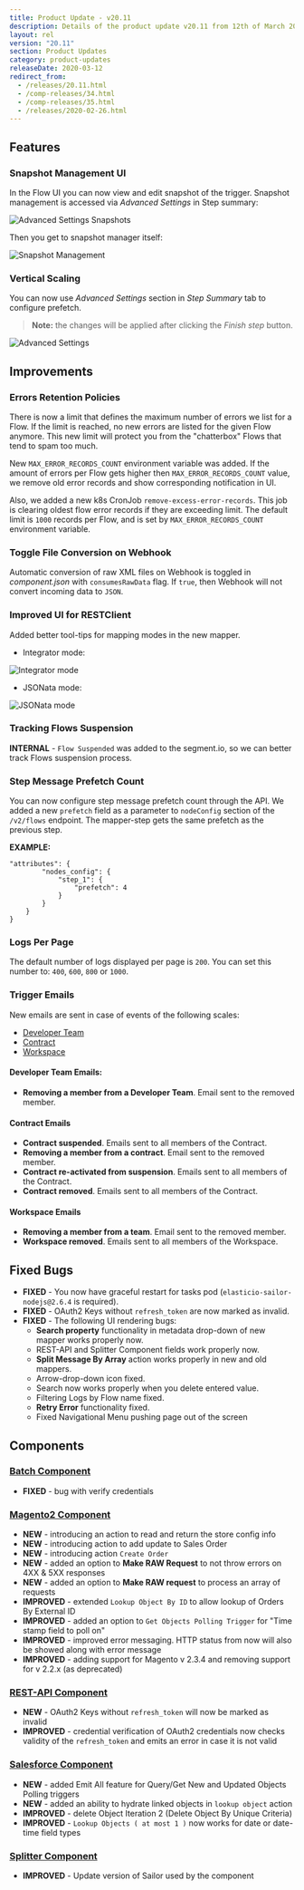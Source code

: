 ```yaml
---
title: Product Update - v20.11
description: Details of the product update v20.11 from 12th of March 2020.
layout: rel
version: "20.11"
section: Product Updates
category: product-updates
releaseDate: 2020-03-12
redirect_from:
  - /releases/20.11.html
  - /comp-releases/34.html
  - /comp-releases/35.html
  - /releases/2020-02-26.html
---
```


## Features

### Snapshot Management UI

In the Flow UI you can now view and edit snapshot of the trigger. Snapshot management
is accessed via *Advanced Settings* in Step summary:

![Advanced Settings Snapshots](/assets/img/RN/20.11/snapshot-management.png)

Then you get to snapshot manager itself:

![Snapshot Management](/assets/img/RN/20.11/snapshot-management-2.png)

### Vertical Scaling

You can now use *Advanced Settings* section in *Step Summary* tab to configure prefetch.

> **Note:** the changes will be applied after clicking the *Finish step* button.

![Advanced Settings](/assets/img/RN/20.11/advanced-settings.png)

## Improvements

### Errors Retention Policies

There is now a limit that defines the maximum number of errors we list for a Flow.
If the limit is reached, no new errors are listed for the given Flow anymore.
This new limit will protect you from the "chatterbox" Flows that tend to spam too much.

New `MAX_ERROR_RECORDS_COUNT` environment variable was added. If the amount of
errors per Flow gets higher then `MAX_ERROR_RECORDS_COUNT` value, we remove old
error records and show corresponding notification in UI.

Also, we added a new k8s CronJob `remove-excess-error-records`. This job is
clearing oldest flow error records if they are exceeding limit. The default limit
is `1000` records per Flow, and is set by `MAX_ERROR_RECORDS_COUNT` environment variable.

### Toggle File Conversion on Webhook

Automatic conversion of raw XML files on Webhook is toggled in *component.json*
with `consumesRawData` flag. If `true`, then Webhook will not convert incoming data to `JSON`.

### Improved UI for RESTClient

Added better tool-tips for mapping modes in the new mapper.

- Integrator mode:

![Integrator mode](/assets/img/RN/20.11/integrator-mode.png)

- JSONata mode:

![JSONata mode](/assets/img/RN/20.11/jsonata-mode.png)


### Tracking Flows Suspension

**INTERNAL** - `Flow Suspended` was added to the segment.io, so we can better track
Flows suspension process.

### Step Message Prefetch Count

You can now configure step message prefetch count through the API. We added a
new `prefetch` field as a parameter to `nodeConfig` section of the `/v2/flows`
endpoint. The mapper-step gets the same prefetch as the previous step.

**EXAMPLE:**

```
"attributes": {
        "nodes_config": {
            "step_1": {
                "prefetch": 4
            }
        }
    }
}
```

### Logs Per Page

The default number of logs displayed per page is `200`. You can set this number to: `400`, `600`, `800` or `1000`.

### Trigger Emails

New emails are sent in case of events of the following scales:

- [Developer Team](#developer-team-emails)
- [Contract](#contract-emails)
- [Workspace](#workspace-emails)

#### Developer Team Emails:

*   **Removing a member from a Developer Team**. Email sent to the removed member.

#### Contract Emails

*   **Contract suspended**. Emails sent to all members of the Contract.
*   **Removing a member from a contract**. Email sent to the removed member.
*   **Contract re-activated from suspension**. Emails sent to all members of the Contract.
*   **Contract removed**. Emails sent to all members of the Contract.

#### Workspace Emails

*   **Removing a member from a team**. Email sent to the removed member.
*   **Workspace removed**. Emails sent to all members of the Workspace.

## Fixed Bugs

*   **FIXED** - You now have graceful restart for tasks pod (`elasticio-sailor-nodejs@2.6.4` is required).
*   **FIXED** - OAuth2 Keys without `refresh_token` are now marked as invalid.
*   **FIXED** - The following UI rendering bugs:
    *   **Search property** functionality in metadata drop-down of new mapper works properly now.
    *   REST-API and Splitter Component fields work properly now.
    *   **Split Message By Array** action works properly in new and old mappers.
    *   Arrow-drop-down icon fixed.
    *   Search now works properly when you delete entered value.
    *   Filtering Logs by Flow name fixed.
    *   **Retry Error** functionality fixed.
    *   Fixed Navigational Menu pushing page out of the screen


## Components


### [Batch Component](/components/batch/)

*   **FIXED** - bug with verify credentials

### [Magento2 Component](/components/magento2/)

*   **NEW** - introducing an action to read and return the store config info
*   **NEW** - introducing action to add update to Sales Order
*   **NEW** - introducing action `Create Order`
*   **NEW** - added an option to **Make RAW Request** to not throw errors on 4XX & 5XX responses
*   **NEW** - added an option to **Make RAW request** to process an array of requests
*   **IMPROVED** - extended `Lookup Object By ID` to allow lookup of Orders By External ID
*   **IMPROVED** - added an option to `Get Objects Polling Trigger` for "Time stamp field to poll on"
*   **IMPROVED** - improved error messaging. HTTP status from now will also be showed along with error message
*   **IMPROVED** - adding support for Magento v 2.3.4 and removing support for v 2.2.x (as deprecated)

### [REST-API Component](/components/rest-api/)

*   **NEW** - OAuth2 Keys without `refresh_token` will now be marked as invalid
*   **IMPROVED** - credential verification of OAuth2 credentials now checks validity of the `refresh_token` and emits an error in case it is not valid

### [Salesforce Component](/components/salesforce/)

*   **NEW** - added Emit All feature for Query/Get New and Updated Objects Polling triggers
*   **NEW** - added an ability to hydrate linked objects in `lookup object` action
*   **IMPROVED** - delete Object Iteration 2 (Delete Object By Unique Criteria)
*   **IMPROVED** - `Lookup Objects ( at most 1 )` now works for date or date-time field types


### [Splitter Component](/components/splitter/)

*   **IMPROVED** - Update version of Sailor used by the component
